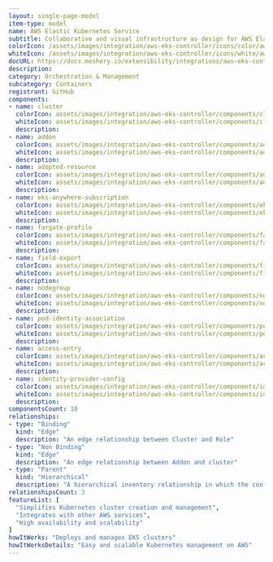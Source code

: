 ```yaml
---
layout: single-page-model
item-type: model
name: AWS Elastic Kubernetes Service
subtitle: Collaborative and visual infrastructure as design for AWS Elastic Kubernetes Service
colorIcon: /assets/images/integration/aws-eks-controller/icons/color/aws-eks-controller-color.svg
whiteIcon: /assets/images/integration/aws-eks-controller/icons/white/aws-eks-controller-white.svg
docURL: https://docs.meshery.io/extensibility/integrations/aws-eks-controller
description: 
category: Orchestration & Management
subcategory: Containers
registrant: GitHub
components: 
- name: cluster
  colorIcon: assets/images/integration/aws-eks-controller/components/cluster/icons/color/cluster-color.svg
  whiteIcon: assets/images/integration/aws-eks-controller/components/cluster/icons/white/cluster-white.svg
  description: 
- name: addon
  colorIcon: assets/images/integration/aws-eks-controller/components/addon/icons/color/addon-color.svg
  whiteIcon: assets/images/integration/aws-eks-controller/components/addon/icons/white/addon-white.svg
  description: 
- name: adopted-resource
  colorIcon: assets/images/integration/aws-eks-controller/components/adopted-resource/icons/color/adopted-resource-color.svg
  whiteIcon: assets/images/integration/aws-eks-controller/components/adopted-resource/icons/white/adopted-resource-white.svg
  description: 
- name: eks-anywhere-subscription
  colorIcon: assets/images/integration/aws-eks-controller/components/eks-anywhere-subscription/icons/color/eks-anywhere-subscription-color.svg
  whiteIcon: assets/images/integration/aws-eks-controller/components/eks-anywhere-subscription/icons/white/eks-anywhere-subscription-white.svg
  description: 
- name: fargate-profile
  colorIcon: assets/images/integration/aws-eks-controller/components/fargate-profile/icons/color/fargate-profile-color.svg
  whiteIcon: assets/images/integration/aws-eks-controller/components/fargate-profile/icons/white/fargate-profile-white.svg
  description: 
- name: field-export
  colorIcon: assets/images/integration/aws-eks-controller/components/field-export/icons/color/field-export-color.svg
  whiteIcon: assets/images/integration/aws-eks-controller/components/field-export/icons/white/field-export-white.svg
  description: 
- name: nodegroup
  colorIcon: assets/images/integration/aws-eks-controller/components/nodegroup/icons/color/nodegroup-color.svg
  whiteIcon: assets/images/integration/aws-eks-controller/components/nodegroup/icons/white/nodegroup-white.svg
  description: 
- name: pod-identity-association
  colorIcon: assets/images/integration/aws-eks-controller/components/pod-identity-association/icons/color/pod-identity-association-color.svg
  whiteIcon: assets/images/integration/aws-eks-controller/components/pod-identity-association/icons/white/pod-identity-association-white.svg
  description: 
- name: access-entry
  colorIcon: assets/images/integration/aws-eks-controller/components/access-entry/icons/color/access-entry-color.svg
  whiteIcon: assets/images/integration/aws-eks-controller/components/access-entry/icons/white/access-entry-white.svg
  description: 
- name: identity-provider-config
  colorIcon: assets/images/integration/aws-eks-controller/components/identity-provider-config/icons/color/identity-provider-config-color.svg
  whiteIcon: assets/images/integration/aws-eks-controller/components/identity-provider-config/icons/white/identity-provider-config-white.svg
  description: 
componentsCount: 10
relationships: 
- type: "Binding"
  kind: "Edge"
  description: "An edge relationship between Cluster and Role"
- type: "Non Binding"
  kind: "Edge"
  description: "An edge relationship between Addon and cluster"
- type: "Parent"
  kind: "Hierarchical"
  description: "A hierarchical inventory relationship in which the configuration of (parent component) is patched with the configuration of (child component). "
relationshipsCount: 3
featureList: [
  "Simplifies Kubernetes cluster creation and management",
  "Integrates with other AWS services",
  "High availability and scalability"
]
howItWorks: "Deploys and manages EKS clusters"
howItWorksDetails: "Easy and scalable Kubernetes management on AWS"
---
```

